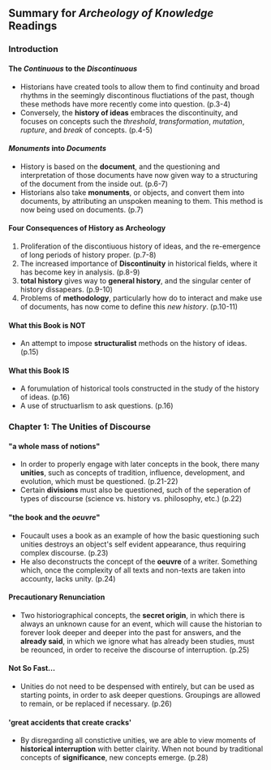 ## Summary for _Archeology of Knowledge_ Readings

### Introduction
#### The _Continuous_ to the _Discontinuous_
- Historians have created tools to allow them to find continuity and broad rhythms in the seemingly discontinous fluctiations of the past, though these methods have more recently come into question. (p.3-4)
- Conversely, the **history of ideas** embraces the discontinuity, and focuses on concepts such the _threshold_, _transformation_, _mutation_, _rupture_, and _break_ of concepts. (p.4-5)
#### _Monuments_ into _Documents_ 
- History is based on the **document**, and the questioning and interpretation of those documents have now given way to a structuring of the document from the inside out. (p.6-7)
- Historians also take **monuments**, or objects, and convert them into documents, by attributing an unspoken meaning to them.  This method is now being used on documents. (p.7)
#### Four Consequences of History as Archeology
1. Proliferation of the discontiuous history of ideas, and the re-emergence of long periods of history proper. (p.7-8)
2. The increased importance of **Discontinuity** in historical fields, where it has become key in analysis. (p.8-9)
3.  **total history** gives way to **general history**, and the singular center of history dissapears. (p.9-10)
4.  Problems of **methodology**, particularly how do to interact and make use of documents, has now come to define this *new history*. (p.10-11)
#### What this Book is **NOT**
- An attempt to impose **structuralist** methods on the history of ideas. (p.15)
#### What this Book **IS**
- A forumulation of historical tools constructed in the study of the history of ideas. (p.16)
- A use of structuarlism to ask questions. (p.16)
### Chapter 1: The Unities of Discourse
#### "a whole mass of notions"
- In order to properly engage with later concepts in the book, there many **unities**, such as concepts of tradition, influence, development, and evolution, which must be questioned. (p.21-22)
- Certain **divisions** must also be questioned, such of the seperation of types of discourse (science vs. history vs. philosophy, etc.) (p.22)
#### "the book and the _oeuvre_"
- Foucault uses a book as an example of how the basic questioning such unities destroys an object's self evident appearance, thus requiring complex discourse. (p.23)
- He also deconstructs the concept of the **oeuvre** of a writer.  Something which, once the complexity of all texts and non-texts are taken into accounty, lacks unity. (p.24)
#### Precautionary Renunciation
- Two historiographical concepts, the **secret origin**, in which there is always an unknown cause for an event, which will cause the historian to forever look deeper and deeper into the past for answers, and the **already said**, in which we ignore what has already been studies, must be reounced, in order to receive the discourse of interruption. (p.25)
#### Not So Fast...
- Unities do not need to be despensed with entirely, but can be used as starting points, in order to ask deeper questions.  Groupings are allowed to remain, or be replaced if necessary. (p.26)
#### 'great accidents that create cracks'
- By disregarding all constictive unities, we are able to view moments of **historical interruption** with better clairity.  When not bound by traditional concepts of **significance**, new concepts emerge.  (p.28)
